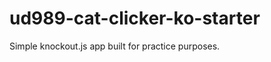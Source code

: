 ud989-cat-clicker-ko-starter
============================

Simple knockout.js app built for practice purposes.
